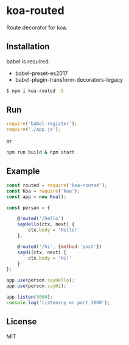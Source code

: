 # koa-routed

Route decorator for koa.

## Installation

babel is required.
 - babel-preset-es2017
 - babel-plugin-transform-decorators-legacy
 
```bash
$ npm i koa-routed -S
```

## Run

```js
require('babel-register');
require('./app.js');
```
or
```bash
npm run build & npm start
```


## Example


```js
const routed = require('koa-routed');
const Koa = require('koa');
const app = new Koa();

const person = {

    @routed('/hello')
    sayHello(ctx, next) {
        ctx.body = 'Hello!'
    },

    @routed('/hi', {method:'post'})
    sayHi(ctx, next) {
        ctx.body = 'Hi!'
    }
};

app.use(person.sayHello);
app.use(person.sayHi);

app.listen(3000);
console.log('listening on port 3000');
```

## License

MIT